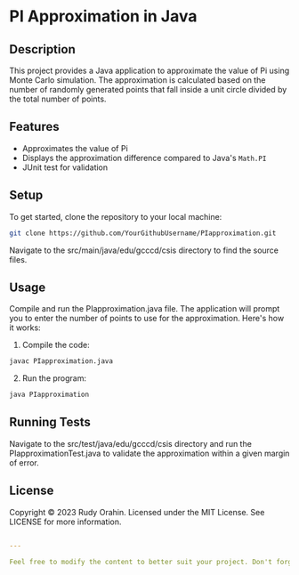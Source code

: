 # PI Approximation in Java

## Description

This project provides a Java application to approximate the value of Pi using Monte Carlo simulation. The approximation is calculated based on the number of randomly generated points that fall inside a unit circle divided by the total number of points.

## Features

- Approximates the value of Pi
- Displays the approximation difference compared to Java's `Math.PI`
- JUnit test for validation

## Setup

To get started, clone the repository to your local machine:

```bash
git clone https://github.com/YourGithubUsername/PIapproximation.git
```
Navigate to the src/main/java/edu/gcccd/csis directory to find the source files.

## Usage
Compile and run the PIapproximation.java file. The application will prompt you to enter the number of points to use for the approximation. Here's how it works:

1. Compile the code:
```bash
javac PIapproximation.java
```

2. Run the program:
```bash
java PIapproximation
```

## Running Tests
Navigate to the src/test/java/edu/gcccd/csis directory and run the PIapproximationTest.java to validate the approximation within a given margin of error.

## License

Copyright © 2023 Rudy Orahin.
Licensed under the MIT License. See LICENSE for more information.
```yaml

---

Feel free to modify the content to better suit your project. Don't forget to add a `LICENSE` file in your GitHub repository and paste the MIT License text into it, stating you as the copyright holder.
```




